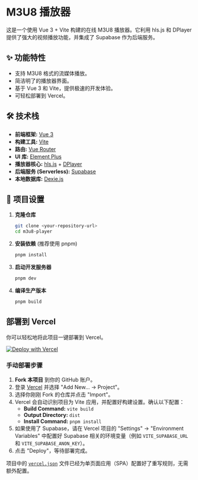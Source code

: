 # M3U8 播放器

这是一个使用 Vue 3 + Vite 构建的在线 M3U8 播放器。它利用 hls.js 和 DPlayer 提供了强大的视频播放功能，并集成了 Supabase 作为后端服务。

## ✨ 功能特性

- 支持 M3U8 格式的流媒体播放。
- 简洁明了的播放器界面。
- 基于 Vue 3 和 Vite，提供极速的开发体验。
- 可轻松部署到 Vercel。

## 🛠️ 技术栈

- **前端框架:** [Vue 3](https://vuejs.org/)
- **构建工具:** [Vite](https://vitejs.dev/)
- **路由:** [Vue Router](https://router.vuejs.org/)
- **UI 库:** [Element Plus](https://element-plus.org/)
- **播放器核心:** [hls.js](https://github.com/video-dev/hls.js/) + [DPlayer](http://dplayer.js.org/)
- **后端服务 (Serverless):** [Supabase](https://supabase.com/)
- **本地数据库:** [Dexie.js](https://dexie.org/)

## 🚀 项目设置

1.  **克隆仓库**
    ```bash
    git clone <your-repository-url>
    cd m3u8-player
    ```

2.  **安装依赖** (推荐使用 pnpm)
    ```bash
    pnpm install
    ```

3.  **启动开发服务器**
    ```bash
    pnpm dev
    ```

4.  **编译生产版本**
    ```bash
    pnpm build
    ```

## 部署到 Vercel

你可以轻松地将此项目一键部署到 Vercel。

[![Deploy with Vercel](https://vercel.com/button)](https://vercel.com/new/clone?repository-url=https%3A%2F%2Fgithub.com%2F<your-github-username>%2Fm3u8-player)

### 手动部署步骤

1.  **Fork 本项目** 到你的 GitHub 账户。
2.  登录 [Vercel](https://vercel.com/) 并选择 "Add New... -> Project"。
3.  选择你刚刚 Fork 的仓库并点击 "Import"。
4.  Vercel 会自动识别项目为 Vite 应用，并配置好构建设置。确认以下配置：
    - **Build Command:** `vite build`
    - **Output Directory:** `dist`
    - **Install Command:** `pnpm install`
5.  如果使用了 Supabase，请在 Vercel 项目的 "Settings" -> "Environment Variables" 中配置好 Supabase 相关的环境变量（例如 `VITE_SUPABASE_URL` 和 `VITE_SUPABASE_ANON_KEY`）。
6.  点击 "Deploy"，等待部署完成。

项目中的 [`vercel.json`](vercel.json) 文件已经为单页面应用（SPA）配置好了重写规则，无需额外配置。
